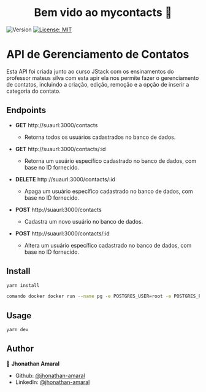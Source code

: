 <h1 align="center">Bem vido ao mycontacts 👋</h1>
<p>
  <img alt="Version" src="https://img.shields.io/badge/version-1.0.0-blue.svg?cacheSeconds=2592000" />
  <a href="#" target="_blank">
    <img alt="License: MIT" src="https://img.shields.io/badge/License-MIT-yellow.svg" />
  </a>
</p>

# API de Gerenciamento de Contatos

Esta API foi criada junto ao curso JStack com os ensinamentos do professor mateus silva com esta apir ela nos permite fazer o gerenciamento de contatos, incluindo a criação, edição, remoção e a opção de inserir a categoria do contato.

## Endpoints

- **GET** http://suaurl:3000/contacts
  - Retorna todos os usuários cadastrados no banco de dados.

- **GET** http://suaurl:3000/contacts/:id
  - Retorna um usuário específico cadastrado no banco de dados, com base no ID fornecido.

- **DELETE** http://suaurl:3000/contacts/:id
  - Apaga um usuário específico cadastrado no banco de dados, com base no ID fornecido.

- **POST** http://suaurl:3000/contacts
  - Cadastra um novo usuário no banco de dados.

- **POST** http://suaurl:3000/contacts/:id
  - Altera um usuário específico cadastrado no banco de dados, com base no ID fornecido.


## Install

```sh
yarn install

comando docker docker run --name pg -e POSTGRES_USER=root -e POSTGRES_PASSWORD=root -p 5432:5432 -d postgres
```

## Usage

```sh
yarn dev 
```

## Author

👤 **Jhonathan Amaral**

* Github: [@jhonathan-amaral](https://github.com/jhonathan-amaral)
* LinkedIn: [@jhonathan-amaral](https://linkedin.com/in/jhonathan-amaral)


